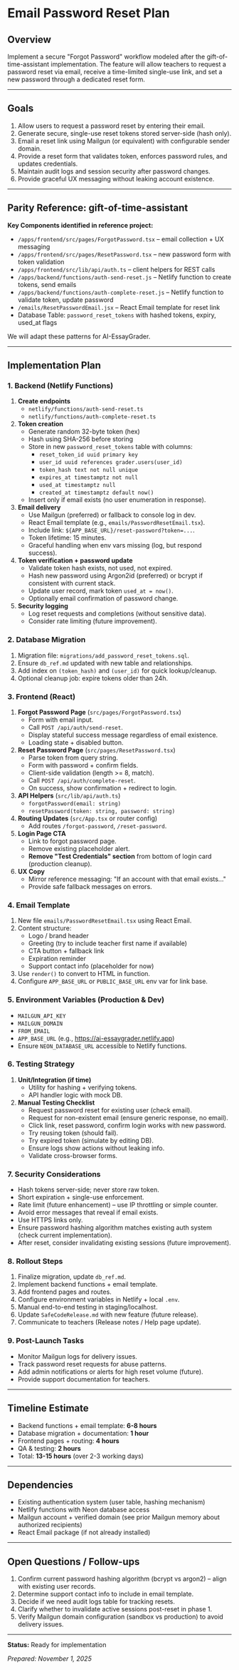 # Email Password Reset Plan

## Overview
Implement a secure "Forgot Password" workflow modeled after the gift-of-time-assistant implementation. The feature will allow teachers to request a password reset via email, receive a time-limited single-use link, and set a new password through a dedicated reset form.

---

## Goals
1. Allow users to request a password reset by entering their email.
2. Generate secure, single-use reset tokens stored server-side (hash only).
3. Email a reset link using Mailgun (or equivalent) with configurable sender domain.
4. Provide a reset form that validates token, enforces password rules, and updates credentials.
5. Maintain audit logs and session security after password changes.
6. Provide graceful UX messaging without leaking account existence.

---

## Parity Reference: gift-of-time-assistant
**Key Components identified in reference project:**
- `/apps/frontend/src/pages/ForgotPassword.tsx` – email collection + UX messaging
- `/apps/frontend/src/pages/ResetPassword.tsx` – new password form with token validation
- `/apps/frontend/src/lib/api/auth.ts` – client helpers for REST calls
- `/apps/backend/functions/auth-send-reset.js` – Netlify function to create tokens, send emails
- `/apps/backend/functions/auth-complete-reset.js` – Netlify function to validate token, update password
- `/emails/ResetPasswordEmail.jsx` – React Email template for reset link
- Database Table: `password_reset_tokens` with hashed tokens, expiry, used_at flags

We will adapt these patterns for AI-EssayGrader.

---

## Implementation Plan

### 1. Backend (Netlify Functions)
1. **Create endpoints**
   - `netlify/functions/auth-send-reset.ts`
   - `netlify/functions/auth-complete-reset.ts`
2. **Token creation**
   - Generate random 32-byte token (hex)
   - Hash using SHA-256 before storing
   - Store in new `password_reset_tokens` table with columns:
     - `reset_token_id uuid primary key`
     - `user_id uuid references grader.users(user_id)`
     - `token_hash text not null unique`
     - `expires_at timestamptz not null`
     - `used_at timestamptz null`
     - `created_at timestamptz default now()`
   - Insert only if email exists (no user enumeration in response).
3. **Email delivery**
   - Use Mailgun (preferred) or fallback to console log in dev.
   - React Email template (e.g., `emails/PasswordResetEmail.tsx`).
   - Include link: `${APP_BASE_URL}/reset-password?token=...`.
   - Token lifetime: 15 minutes.
   - Graceful handling when env vars missing (log, but respond success).
4. **Token verification + password update**
   - Validate token hash exists, not used, not expired.
   - Hash new password using Argon2id (preferred) or bcrypt if consistent with current stack.
   - Update user record, mark token `used_at = now()`.
   - Optionally email confirmation of password change.
5. **Security logging**
   - Log reset requests and completions (without sensitive data).
   - Consider rate limiting (future improvement).

### 2. Database Migration
1. Migration file: `migrations/add_password_reset_tokens.sql`.
2. Ensure `db_ref.md` updated with new table and relationships.
3. Add index on `(token_hash)` and `(user_id)` for quick lookup/cleanup.
4. Optional cleanup job: expire tokens older than 24h.

### 3. Frontend (React)
1. **Forgot Password Page** (`src/pages/ForgotPassword.tsx`)
   - Form with email input.
   - Call `POST /api/auth/send-reset`.
   - Display stateful success message regardless of email existence.
   - Loading state + disabled button.
2. **Reset Password Page** (`src/pages/ResetPassword.tsx`)
   - Parse token from query string.
   - Form with password + confirm fields.
   - Client-side validation (length >= 8, match).
   - Call `POST /api/auth/complete-reset`.
   - On success, show confirmation + redirect to login.
3. **API Helpers** (`src/lib/api/auth.ts`)
   - `forgotPassword(email: string)`
   - `resetPassword(token: string, password: string)`
4. **Routing Updates** (`src/App.tsx` or router config)
   - Add routes `/forgot-password`, `/reset-password`.
5. **Login Page CTA**
   - Link to forgot password page.
   - Remove existing placeholder alert.
   - **Remove "Test Credentials" section** from bottom of login card (production cleanup).
6. **UX Copy**
   - Mirror reference messaging: "If an account with that email exists..."
   - Provide safe fallback messages on errors.

### 4. Email Template
1. New file `emails/PasswordResetEmail.tsx` using React Email.
2. Content structure:
   - Logo / brand header
   - Greeting (try to include teacher first name if available)
   - CTA button + fallback link
   - Expiration reminder
   - Support contact info (placeholder for now)
3. Use `render()` to convert to HTML in function.
4. Configure `APP_BASE_URL` or `PUBLIC_BASE_URL` env var for link base.

### 5. Environment Variables (Production & Dev)
- `MAILGUN_API_KEY`
- `MAILGUN_DOMAIN`
- `FROM_EMAIL`
- `APP_BASE_URL` (e.g., https://ai-essaygrader.netlify.app)
- Ensure `NEON_DATABASE_URL` accessible to Netlify functions.

### 6. Testing Strategy
1. **Unit/Integration (if time)**
   - Utility for hashing + verifying tokens.
   - API handler logic with mock DB.
2. **Manual Testing Checklist**
   - Request password reset for existing user (check email).
   - Request for non-existent email (ensure generic response, no email).
   - Click link, reset password, confirm login works with new password.
   - Try reusing token (should fail).
   - Try expired token (simulate by editing DB).
   - Ensure logs show actions without leaking info.
   - Validate cross-browser forms.

### 7. Security Considerations
- Hash tokens server-side; never store raw token.
- Short expiration + single-use enforcement.
- Rate limit (future enhancement) – use IP throttling or simple counter.
- Avoid error messages that reveal if email exists.
- Use HTTPS links only.
- Ensure password hashing algorithm matches existing auth system (check current implementation).
- After reset, consider invalidating existing sessions (future improvement).

### 8. Rollout Steps
1. Finalize migration, update `db_ref.md`.
2. Implement backend functions + email template.
3. Add frontend pages and routes.
4. Configure environment variables in Netlify + local `.env`.
5. Manual end-to-end testing in staging/localhost.
6. Update `SafeCodeRelease.md` with new feature (future release).
7. Communicate to teachers (Release notes / Help page update).

### 9. Post-Launch Tasks
- Monitor Mailgun logs for delivery issues.
- Track password reset requests for abuse patterns.
- Add admin notifications or alerts for high reset volume (future).
- Provide support documentation for teachers.

---

## Timeline Estimate
- Backend functions + email template: **6-8 hours**
- Database migration + documentation: **1 hour**
- Frontend pages + routing: **4 hours**
- QA & testing: **2 hours**
- Total: **13-15 hours** (over 2-3 working days)

---

## Dependencies
- Existing authentication system (user table, hashing mechanism)
- Netlify functions with Neon database access
- Mailgun account + verified domain (see prior Mailgun memory about authorized recipients)
- React Email package (if not already installed)

---

## Open Questions / Follow-ups
1. Confirm current password hashing algorithm (bcrypt vs argon2) – align with existing user records.
2. Determine support contact info to include in email template.
3. Decide if we need audit logs table for tracking resets.
4. Clarify whether to invalidate active sessions post-reset in phase 1.
5. Verify Mailgun domain configuration (sandbox vs production) to avoid delivery issues.

---

**Status:** Ready for implementation

*Prepared: November 1, 2025*
